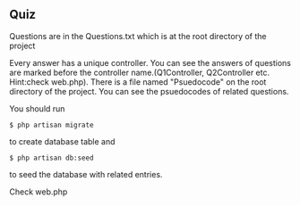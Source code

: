 ## Quiz
Questions are in the Questions.txt which is at the root directory of the project

Every answer has a unique controller. You can see the answers of questions are marked before the controller name.(Q1Controller, Q2Controller etc. Hint:check web.php). 
There is a file named "Psuedocode" on the root directory of the project. You can see the psuedocodes of related questions.

You should run
```
$ php artisan migrate
```
to create database table and
```
$ php artisan db:seed
```
to seed the database with related entries.

Check web.php